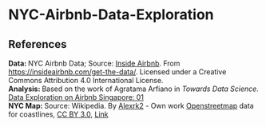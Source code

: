 # NYC-Airbnb-Data-Exploration

## References
<b>Data: </b>NYC Airbnb Data; Source: <a href="https://insideairbnb.com/get-the-data/">Inside Airbnb</a>. From https://insideairbnb.com/get-the-data/. Licensed under a Creative Commons Attribution 4.0 International License.<br>
<b>Analysis: </b> Based on the work of Agratama Arfiano in <i>Towards Data Science</i>. <a href="https://towardsdatascience.com/data-exploration-on-airbnb-singapore-01-40698c54cac3">Data Exploration on Airbnb Singapore: 01</a><br>
<b>NYC Map: </b>Source: Wikipedia. By <a href="//commons.wikimedia.org/wiki/User:Alexrk2" title="User:Alexrk2">Alexrk2</a> - <span class="int-own-work" lang="en">Own work </span><a rel="nofollow" class="external text" href="https://www.openstreetmap.org">Openstreetmap</a> data for coastlines, <a href="https://creativecommons.org/licenses/by/3.0" title="Creative Commons Attribution 3.0">CC BY 3.0</a>, <a href="https://commons.wikimedia.org/w/index.php?curid=8889274">Link</a>
